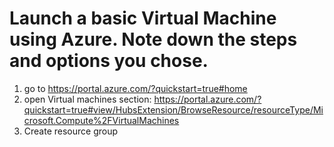 # Launch a basic Virtual Machine using Azure. Note down the steps and options you chose.

1. go to https://portal.azure.com/?quickstart=true#home
2. open Virtual machines section: https://portal.azure.com/?quickstart=true#view/HubsExtension/BrowseResource/resourceType/Microsoft.Compute%2FVirtualMachines
3. Create resource group
